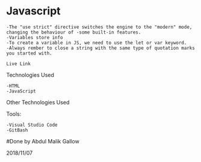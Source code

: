 # Javascript



    -The "use strict" directive switches the engine to the "modern" mode, changing the behaviour of -some built-in features.
    -Variables store info
    -To create a variable in JS, we need to use the let or var keyword.
    -Always rember to close a string with the same type of quotation marks you started with.
    
    Live Link

Technologies Used

    -HTML
    -JavaScript

Other Technologies Used

Tools:

    -Visual Studio Code
    -GitBash

#Done by
Abdul Malik Gallow

2018/11/07



